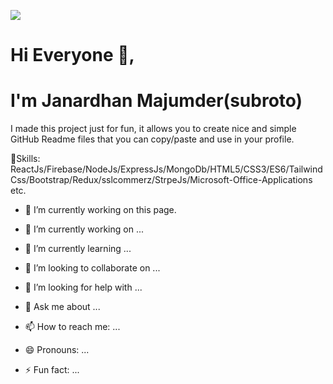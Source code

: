 ![](https://i.ibb.co/Jn64KYH/fae23075-8ea1-42a6-8761-c59614a1899a.png)
# Hi Everyone 👋,
# I'm Janardhan Majumder(subroto)


I made this project just for fun, it allows you to create nice and simple GitHub Readme files that you can copy/paste and use in your profile.

💼Skills: ReactJs/Firebase/NodeJs/ExpressJs/MongoDb/HTML5/CSS3/ES6/TailwindCss/Bootstrap/Redux/sslcommerz/StrpeJs/Microsoft-Office-Applications etc.

- 🔭 I’m currently working on this page. 


- 🔭 I’m currently working on ...
- 🌱 I’m currently learning ...
- 👯 I’m looking to collaborate on ...
- 🤔 I’m looking for help with ...
- 💬 Ask me about ...
- 📫 How to reach me: ...
- 😄 Pronouns: ...
- ⚡ Fun fact: ...

